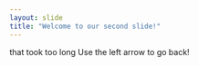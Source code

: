 ```yaml
---
layout: slide
title: "Welcome to our second slide!"
---
```

that took too long
Use the left arrow to go back!
